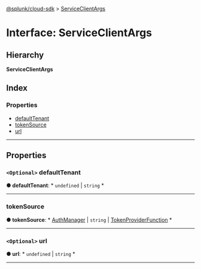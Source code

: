 [@splunk/cloud-sdk](../README.md) > [ServiceClientArgs](../interfaces/serviceclientargs.md)

# Interface: ServiceClientArgs

## Hierarchy

**ServiceClientArgs**

## Index

### Properties

* [defaultTenant](serviceclientargs.md#defaulttenant)
* [tokenSource](serviceclientargs.md#tokensource)
* [url](serviceclientargs.md#url)

---

## Properties

<a id="defaulttenant"></a>

### `<Optional>` defaultTenant

**● defaultTenant**: * `undefined` &#124; `string`
*

___
<a id="tokensource"></a>

###  tokenSource

**● tokenSource**: * [AuthManager](authmanager.md) &#124; `string` &#124; [TokenProviderFunction](../#tokenproviderfunction)
*

___
<a id="url"></a>

### `<Optional>` url

**● url**: * `undefined` &#124; `string`
*

___

